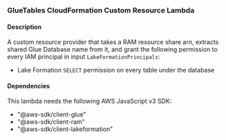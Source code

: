 ### GlueTables CloudFormation Custom Resource Lambda
#### Description
A custom resource provider that takes a RAM resource share arn, extracts shared Glue Database name from it, and grant the following permission to every IAM principal in input `LakeFormationPrincipals`:
- Lake Formation `SELECT` permission on every table under the database

#### Dependencies
This lambda needs the following AWS JavaScript v3 SDK:
- "@aws-sdk/client-glue"
- "@aws-sdk/client-ram"
- "@aws-sdk/client-lakeformation"
